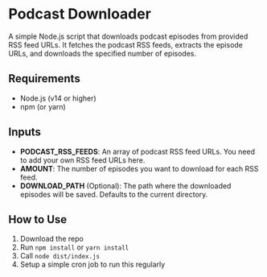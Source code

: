 # Podcast Downloader

A simple Node.js script that downloads podcast episodes from provided RSS feed URLs. It fetches the podcast RSS feeds, extracts the episode URLs, and downloads the specified number of episodes.

## Requirements

- Node.js (v14 or higher)
- npm (or yarn)

## Inputs

- **PODCAST_RSS_FEEDS**: An array of podcast RSS feed URLs. You need to add your own RSS feed URLs here.
- **AMOUNT**: The number of episodes you want to download for each RSS feed.
- **DOWNLOAD_PATH** (Optional): The path where the downloaded episodes will be saved. Defaults to the current directory.

## How to Use

1. Download the repo
2. Run `npm install` or `yarn install`
3. Call `node dist/index.js`
4. Setup a simple cron job to run this regularly
